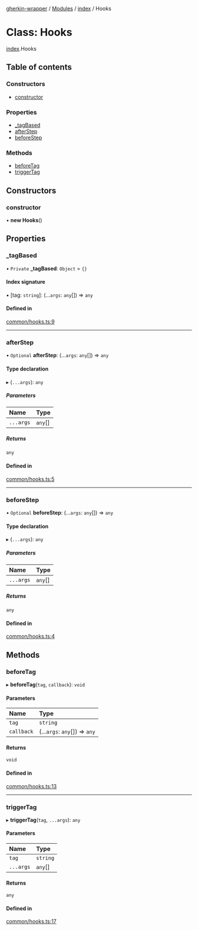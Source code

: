 [gherkin-wrapper](../README.md) / [Modules](../modules.md) / [index](../modules/index.md) / Hooks

# Class: Hooks

[index](../modules/index.md).Hooks

## Table of contents

### Constructors

- [constructor](index.Hooks.md#constructor)

### Properties

- [\_tagBased](index.Hooks.md#_tagbased)
- [afterStep](index.Hooks.md#afterstep)
- [beforeStep](index.Hooks.md#beforestep)

### Methods

- [beforeTag](index.Hooks.md#beforetag)
- [triggerTag](index.Hooks.md#triggertag)

## Constructors

### constructor

• **new Hooks**()

## Properties

### \_tagBased

• `Private` **\_tagBased**: `Object` = `{}`

#### Index signature

▪ [tag: `string`]: (...`args`: `any`[]) => `any`

#### Defined in

[common/hooks.ts:9](https://github.com/Niitch/gherkin-wrapper/blob/b5a17f1/src/common/hooks.ts#L9)

___

### afterStep

• `Optional` **afterStep**: (...`args`: `any`[]) => `any`

#### Type declaration

▸ (`...args`): `any`

##### Parameters

| Name | Type |
| :------ | :------ |
| `...args` | `any`[] |

##### Returns

`any`

#### Defined in

[common/hooks.ts:5](https://github.com/Niitch/gherkin-wrapper/blob/b5a17f1/src/common/hooks.ts#L5)

___

### beforeStep

• `Optional` **beforeStep**: (...`args`: `any`[]) => `any`

#### Type declaration

▸ (`...args`): `any`

##### Parameters

| Name | Type |
| :------ | :------ |
| `...args` | `any`[] |

##### Returns

`any`

#### Defined in

[common/hooks.ts:4](https://github.com/Niitch/gherkin-wrapper/blob/b5a17f1/src/common/hooks.ts#L4)

## Methods

### beforeTag

▸ **beforeTag**(`tag`, `callback`): `void`

#### Parameters

| Name | Type |
| :------ | :------ |
| `tag` | `string` |
| `callback` | (...`args`: `any`[]) => `any` |

#### Returns

`void`

#### Defined in

[common/hooks.ts:13](https://github.com/Niitch/gherkin-wrapper/blob/b5a17f1/src/common/hooks.ts#L13)

___

### triggerTag

▸ **triggerTag**(`tag`, `...args`): `any`

#### Parameters

| Name | Type |
| :------ | :------ |
| `tag` | `string` |
| `...args` | `any`[] |

#### Returns

`any`

#### Defined in

[common/hooks.ts:17](https://github.com/Niitch/gherkin-wrapper/blob/b5a17f1/src/common/hooks.ts#L17)
